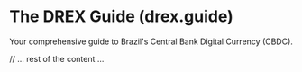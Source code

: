 # The DREX Guide (drex.guide)

Your comprehensive guide to Brazil's Central Bank Digital Currency (CBDC).

// ... rest of the content ...
